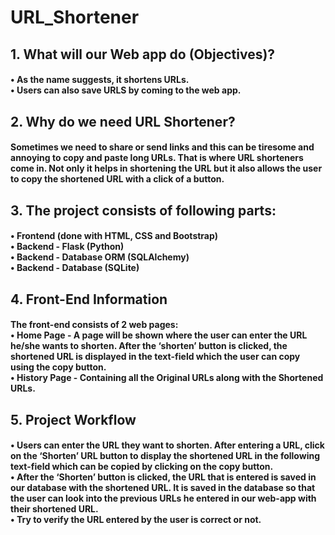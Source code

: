 # URL_Shortener

<h2>1. What will our Web app do (Objectives)?</h2>
<h4>•	As the name suggests, it shortens URLs.<br>
•	Users can also save URLS by coming to the web app.</h4>


<h2>2. Why do we need URL Shortener?</h2>
<h4>Sometimes we need to share or send links and this can be tiresome and annoying to copy and paste long URLs. That is where URL shorteners come in. Not only it helps in shortening the URL but it also allows the user to copy the shortened URL with a click of a button.</h4>


<h2>3. The project consists of following parts:</h2>
<h4>•	Frontend (done with HTML, CSS and Bootstrap)<br>
•	Backend - Flask (Python)<br>
•	Backend - Database ORM (SQLAlchemy)<br>
•	Backend - Database (SQLite)</h4>


<h2>4. Front-End Information</h2>
<h4>The front-end consists of 2 web pages:<br>
•	Home Page - A page will be shown where the user can enter the URL he/she wants to shorten. After the ‘shorten’ button is clicked, the shortened URL is displayed in the text-field which the user can copy using the copy button.<br>
•	History Page - Containing all the Original URLs along with the Shortened URLs.</h4>



<h2>5. Project Workflow</h2>
<h4>•	Users can enter the URL they want to shorten. After entering a URL, click on the ‘Shorten’ URL button to display the shortened URL in the following text-field which can be copied by clicking on the copy button.<br>
•	After the ‘Shorten’ button is clicked, the URL that is entered is saved in our database with the shortened URL. It is saved in the database so that the user can look into the previous URLs he entered in our web-app with their shortened URL.<br>
•	Try to verify the URL entered by the user is correct or not.</h4>
